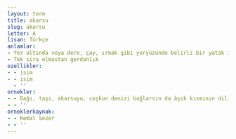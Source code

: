 ```yaml
---
layout: term
title: akarsu
slug: akarsu
letter: A
lisan: Türkçe
anlamlar:
- Yer altında veya dere, çay, ırmak gibi yeryüzünde belirli bir yatak içinde, eğim boyunca sürekli veya zaman zaman akan sulara verilen ad; abırevan
- Tek sıra elmastan gerdanlık
ozellikler:
- - isim
- - isim
  - ''
ornekler:
- - Dağı, taşı, akarsuyu, coşkun denizi bağlarsın da âşık kısmının dilini bağlayamazsın.
- - ''
orneklerkaynak:
- - Kemal Sezer
- - ''
---
```

